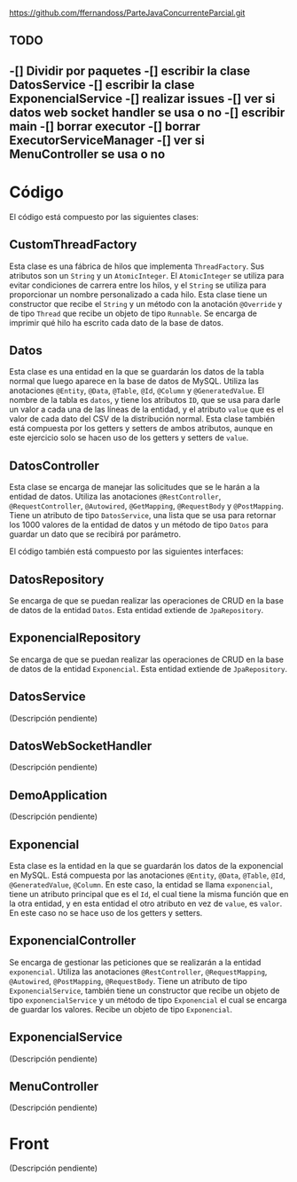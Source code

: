 https://github.com/ffernandoss/ParteJavaConcurrenteParcial.git
## TODO
-[] Dividir por paquetes
-[] escribir la clase DatosService
-[] escribir la clase ExponencialService
-[] realizar issues
-[] ver si datos web socket handler se usa o no
-[] escribir main
-[] borrar executor
-[] borrar ExecutorServiceManager
-[] ver si MenuController se usa o no
-

# Código

El código está compuesto por las siguientes clases:

## CustomThreadFactory
Esta clase es una fábrica de hilos que implementa `ThreadFactory`. Sus atributos son un `String` y un `AtomicInteger`. El `AtomicInteger` se utiliza para evitar condiciones de carrera entre los hilos, y el `String` se utiliza para proporcionar un nombre personalizado a cada hilo. Esta clase tiene un constructor que recibe el `String` y un método con la anotación `@Override` y de tipo `Thread` que recibe un objeto de tipo `Runnable`. Se encarga de imprimir qué hilo ha escrito cada dato de la base de datos.

## Datos
Esta clase es una entidad en la que se guardarán los datos de la tabla normal que luego aparece en la base de datos de MySQL. Utiliza las anotaciones `@Entity`, `@Data`, `@Table`, `@Id`, `@Column` y `@GeneratedValue`. El nombre de la tabla es `datos`, y tiene los atributos `ID`, que se usa para darle un valor a cada una de las líneas de la entidad, y el atributo `value` que es el valor de cada dato del CSV de la distribución normal. Esta clase también está compuesta por los getters y setters de ambos atributos, aunque en este ejercicio solo se hacen uso de los getters y setters de `value`.

## DatosController
Esta clase se encarga de manejar las solicitudes que se le harán a la entidad de datos. Utiliza las anotaciones `@RestController`, `@RequestController`, `@Autowired`, `@GetMapping`, `@RequestBody` y `@PostMapping`. Tiene un atributo de tipo `DatosService`, una lista que se usa para retornar los 1000 valores de la entidad de datos y un método de tipo `Datos` para guardar un dato que se recibirá por parámetro.

El código también está compuesto por las siguientes interfaces:

## DatosRepository
Se encarga de que se puedan realizar las operaciones de CRUD en la base de datos de la entidad `Datos`. Esta entidad extiende de `JpaRepository`.

## ExponencialRepository
Se encarga de que se puedan realizar las operaciones de CRUD en la base de datos de la entidad `Exponencial`. Esta entidad extiende de `JpaRepository`.

## DatosService
(Descripción pendiente)

## DatosWebSocketHandler
(Descripción pendiente)

## DemoApplication 
(Descripción pendiente)

## Exponencial
Esta clase es la entidad en la que se guardarán los datos de la exponencial en MySQL. Está compuesta por las anotaciones `@Entity`, `@Data`, `@Table`, `@Id`, `@GeneratedValue`, `@Column`. En este caso, la entidad se llama `exponencial`, tiene un atributo principal que es el `Id`, el cual tiene la misma función que en la otra entidad, y en esta entidad el otro atributo en vez de `value`, es `valor`. En este caso no se hace uso de los getters y setters.

## ExponencialController
Se encarga de gestionar las peticiones que se realizarán a la entidad `exponencial`. Utiliza las anotaciones `@RestController`, `@RequestMapping`, `@Autowired`, `@PostMapping`, `@RequestBody`. Tiene un atributo de tipo `ExponencialService`, también tiene un constructor que recibe un objeto de tipo `exponencialService` y un método de tipo `Exponencial` el cual se encarga de guardar los valores. Recibe un objeto de tipo `Exponencial`.

## ExponencialService
(Descripción pendiente)

## MenuController
(Descripción pendiente)

# Front
(Descripción pendiente)
